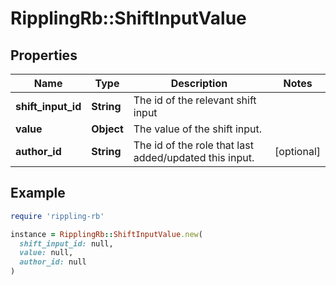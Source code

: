 # RipplingRb::ShiftInputValue

## Properties

| Name | Type | Description | Notes |
| ---- | ---- | ----------- | ----- |
| **shift_input_id** | **String** | The id of the relevant shift input |  |
| **value** | **Object** | The value of the shift input. |  |
| **author_id** | **String** | The id of the role that last added/updated this input. | [optional] |

## Example

```ruby
require 'rippling-rb'

instance = RipplingRb::ShiftInputValue.new(
  shift_input_id: null,
  value: null,
  author_id: null
)
```

